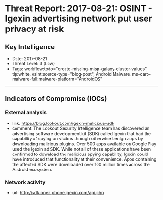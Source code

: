 # Threat Report: 2017-08-21: OSINT -  Igexin advertising network put user privacy at risk


## Key Intelligence
* Date: 2017-08-21
* Threat Level: 3 (Low)
* Tags: workflow:todo="create-missing-misp-galaxy-cluster-values", tlp:white, osint:source-type="blog-post", Android Malware, ms-caro-malware-full:malware-platform="AndroidOS"

---

## Indicators of Compromise (IOCs)
### External analysis
* link: https://blog.lookout.com/igexin-malicious-sdk
* comment: The Lookout Security Intelligence team has discovered an advertising software development kit (SDK) called Igexin that had the capability of spying on victims through otherwise benign apps by downloading malicious plugins. Over 500 apps available on Google Play used the Igexin ad SDK. While not all of these applications have been confirmed to download the malicious spying capability, Igexin could have introduced that functionality at their convenience. Apps containing the affected SDK were downloaded over 100 million times across the Android ecosystem.

### Network activity
* url: http://sdk.open.phone.igexin.com/api.php
